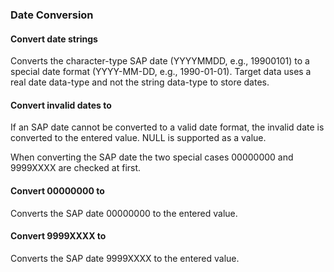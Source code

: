 
### Date Conversion

#### Convert date strings
Converts the character-type SAP date (YYYYMMDD, e.g., 19900101) to a special date format (YYYY-MM-DD, e.g., 1990-01-01). Target data uses a real date data-type and not the string data-type to store dates.

#### Convert invalid dates to
If an SAP date cannot be converted to a valid date format, the invalid date is converted to the entered value. NULL is supported as a value.

When converting the SAP date the two special cases 00000000 and 9999XXXX are checked at first.

#### Convert 00000000 to
Converts the SAP date 00000000 to the entered value.

#### Convert 9999XXXX to
Converts the SAP date 9999XXXX to the entered value.
